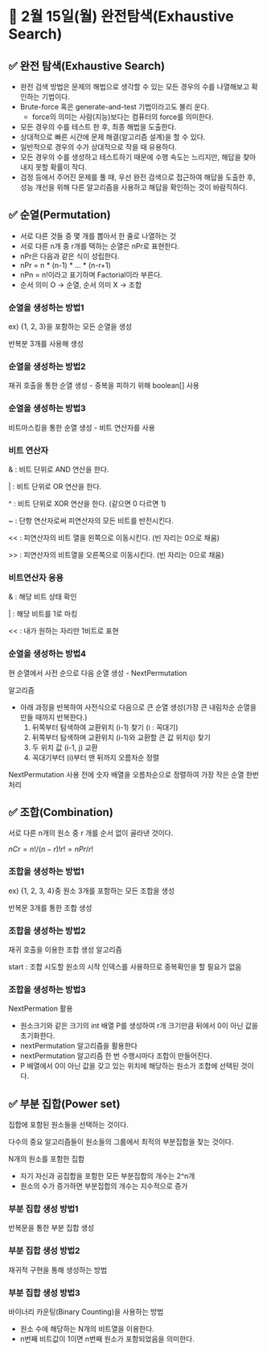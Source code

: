 # 📅 2월 15일(월) 완전탐색(Exhaustive Search)

## ✅ 완전 탐색(Exhaustive Search)

- 완전 검색 방법은 문제의 해법으로 생각할 수 있는 모든 경우의 수를 나열해보고 확인하는 기법이다.
- Brute-force 혹은 generate-and-test 기법이라고도 불리 운다.
    - force의 의미는 사람(지능)보다는 컴퓨터의 force를 의미한다.
- 모든 경우의 수를 테스트 한 후, 최종 해법을 도출한다.
- 상대적으로 빠른 시간에 문제 해결(알고리즘 설계)을 할 수 있다.
- 일반적으로 경우의 수가 상대적으로 작을 때 유용하다.
- 모든 경우의 수를 생성하고 테스트하기 때문에 수행 속도는 느리지만, 해답을 찾아내지 못할 확률이 작다.
- 검정 등에서 주어진 문제를 풀 때, 우선 완전 검색으로 접근하여 해답을 도출한 후, 성능 개선을 위해 다른 알고리즘을 사용하고 해답을 확인하는 것이 바람직하다.

## ✅ 순열(Permutation)

- 서로 다른 것들 중 몇 개를 뽑아서 한 줄로 나열하는 것
- 서로 다른 n개 중 r개를 택하는 순열은 nPr로 표현한다.
- nPr은 다음과 같은 식이 성립한다.
- nPr = n * (n-1) * ... * (n-r+1)
- nPn = n!이라고 표기하며 Factorial이라 부른다.
- 순서 의미 O → 순열, 순서 의미 X → 조합

### 순열을 생성하는 방법1

ex) {1, 2, 3}을 포함하는 모든 순열을 생성

반복분 3개를 사용해 생성

### 순열을 생성하는 방법2

재귀 호출을 통한 순열 생성 - 중복을 피하기 위해 boolean[] 사용

### 순열을 생성하는 방법3

비트마스킹을 통한 순열 생성 - 비트 연산자를 사용

### 비트 연산자

& : 비트 단위로 AND 연산을 한다.

| : 비트 단위로 OR 연산을 한다.

^ : 비트 단위로 XOR 연산을 한다. (같으면 0 다르면 1)

~ : 단항 연산자로써 피연산자의 모든 비트를 반전시킨다.

<< : 피연산자의 비트 열을 왼쪽으로 이동시킨다. (빈 자리는 0으로 채움)

\>> : 피연산자의 비트열을 오른쪽으로 이동시킨다. (빈 자리는 0으로 채움)

### 비트연산자 응용

& : 해당 비트 상태 확인

| : 해당 비트를 1로 마킹

<< : 내가 원하는 자리만 1비트로 표현

### 순열을 생성하는 방법4

현 순열에서 사전 순으로 다음 순열 생성 - NextPermutation

알고리즘

- 아래 과정을 반복하여 사전식으로 다음으로 큰 순열 생성(가장 큰 내림차순 순열을 만들 때까지 반복한다.)
    1. 뒤쪽부터 탐색하여 교환위치 (i-1) 찾기 (i : 꼭대기)
    2. 뒤쪽부터 탐색하며 교환위치 (i-1)와 교환할 큰 값 위치(j) 찾기
    3. 두 위치 값 (i-1, j) 교환
    4. 꼭대기부터 (i)부터 맨 뒤까지 오름차순 정렬

NextPermutation 사용 전에 숫자 배열을 오름차순으로 정렬하여 가장 작은 순열 한번 처리

## ✅ 조합(Combination)

서로 다른 n개의 원소 중 r 개를 순서 없이 골라낸 것이다.

$nCr = n! / (n-r)! r! =nPr /r!$

### 조합을 생성하는 방법1

ex) {1, 2, 3, 4}중 원소 3개를 포함하는 모든 조합을 생성

반복문 3개를 통한 조합 생성

### 조합을 생성하는 방법2

재귀 호출을 이용한 조합 생성 알고리즘

start : 조합 시도할 원소의 시작 인덱스를 사용하므로 중복확인을 할 필요가 없음

### 조합을 생성하는 방법3

NextPermation 활용

- 원소크기와 같은 크기의 int 배열 P를 생성하여 r개 크기만큼 뒤에서 0이 아닌 값을 초기화한다.
- nextPermutation 알고리즘을 활용한다
- nextPermutation 알고리즘 한 번 수행시마다 조합이 만들어진다.
- P 배열에서 0이 아닌 값을 갖고 있는 위치에 해당하는 원소가 조합에 선택된 것이다.

## ✅ 부분 집합(Power set)

집합에 포함된 원소들을 선택하는 것이다.

다수의 중요 알고리즘들이 원소들의 그룹에서 최적의 부분집합을 찾는 것이다.

N개의 원소를 포함한 집합

- 자기 자신과 공집합을 포함한 모든 부분집합의 개수는 2^n개
- 원소의 수가 증가하면 부분집합의 개수는 지수적으로 증가

### 부분 집합 생성 방법1

반복문을 통한 부분 집합 생성

### 부분 집합 생성 방법2

재귀적 구현을 통해 생성하는 방법

### 부분 집합 생성 방법3

바이너리 카운팅(Binary Counting)을 사용하는 방법

- 원소 수에 해당하는 N개의 비트열을 이용한다.
- n번째 비트값이 1이면 n번째 원소가 포함되었음을 의미한다.
